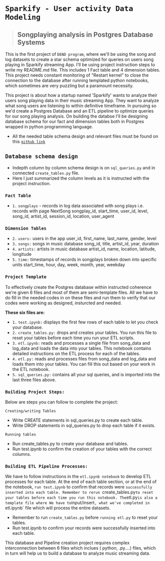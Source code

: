 
# `Sparkify - User activity Data Modeling`
> ##  Songplaying analysis in Postgres Database Systems

 
This is the first project of `DEND program`, where we'll be using the song and log datasets to create a star schema optimized for queries on users song playing in Sparkify streaming App. I'll be using project instruction steps to write my README.md file. This includes 1 Fact table and 4 dimension tables. This project needs constant monitoring of "Restart kernel" to close the connection to the database after running templated python notebooks, which sometimes are very puzzling but a paramount necessity.

This project is about how a startup named 'Sparkify' wants to analyze their users song playing data in their music streaming App. They want to analyze what song users are listening to within definitive timeframe. In pursuing so we'd create a Postgres Database and an ETL pipeline to optimize queries for our song playing analysis. On building the databse I'll be designing database schema for our fact and dimension tables both in Postgres wrapped in python programming language. 

* All the needed table schema design and relevant files must be found on this [`github link`](https://github.com/farhadkpx/DEND-Data-Engneering-Nano-Degree-/tree/main/Data-Modeling-with-Postgres)

## `Database schema design` 
+ Indepth column by column schema design is on `sql_queries.py` and in connected `create_tables.py` file.
+ Here I just summarized the column levels as it is instructed with the project instruction.

### `Fact Table` 
+ `1.` `songplays` - records in log data associated with song plays i.e. records with page NextSong
songplay_id, start_time, user_id, level, song_id, artist_id, session_id, location, user_agent

### `Dimension Tables` 
+ `2.` `users:`  users in the app
               user_id, first_name, last_name, gender, level
+ `3.` `songs:`  songs in music database
                song_id, title, artist_id, year, duration
+ `4.` `artists:`  artists in music database
                 artist_id, name, location, latitude, longitude
+ `5.` `time:`  timestamps of records in songplays broken down into specific units
                start_time, hour, day, week, month, year, weekday

### `Project Template`
To effectively create the Postgres database within instructed coherence we're given 6 files and most of them are semi-template files. All we have to do 
fill in the needed codes in on these files and run them to verify that our codes were working as designed, insturcted and needed.

**These six files are:**
+ `1.` `test.ipynb:` displays the first few rows of each table to let you check your database.
+ `2.` `create_tables.py:` drops and creates your tables. You run this file to reset your tables before each time you run your ETL scripts.
+ `3.` `etl.ipynb:` reads and processes a single file from song_data and log_data and loads the data into your tables. 
                    This notebook contains detailed instructions on the ETL process for each of the tables.
+ `4.` `etl.py:` reads and processes files from song_data and log_data and loads them into your tables. You can fill this out based on your work in the ETL notebook.
+ `5.` `sql_queries.py:` contains all your sql queries, and is imported into the last three files above.

 
### `Building Project Steps:`
Below are steps you can follow to complete the project:

`Creating/writing Tables`
- Write CREATE statements in sql_queries.py to create each table.
- Write DROP statements in sql_queries.py to drop each table if it exists.

`Running tables`
- Run create_tables.py to create your database and tables.
- Run test.ipynb to confirm the creation of your tables with the correct columns.

### `Building ETL Pipeline Processes:`
We have to follow instructions in the `etl.ipynb notebook` to develop ETL processes for each table. At the end of each table section, or at the end of the notebook, `run test.ipynb` to confirm that records were `successfully inserted into each table. Remember to rerun `create_tables.py` to reset your tables before each time you run this notebook. The `etl.py` is also a template file where We have to `input/insert`, what we've completed in `etl.ipynb` file which will process the entire datasets. 

- Remember to run `create_tables.py` before `running etl.py` to reset your tables.
- Run test.ipynb to confirm your records were successfully inserted into each table.

This database and Pipeline creation project requires complex interconnection between 6 files which inclues ( python, .py....) files, which in turn will help us to build a database to analyze music streaming data. 
